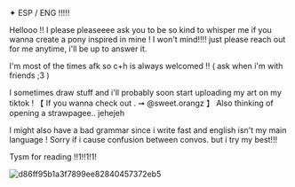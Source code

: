 
✦ ESP / ENG !!!!!

Hellooo !! 
I please pleaseeee ask you to be so kind to whisper me if you wanna create a pony inspired in mine ! I won't mind!!!! just please reach out for me anytime, i'll be up to answer it.

I'm most of the times afk so c+h is always welcomed !! ( ask when i'm with friends ;3 )

I sometimes draw stuff and i'll probably soon start uploading my art on my tiktok ! 
【 If you wanna check out . ➞ @sweet.orangz 】
Also thinking of opening a strawpagee.. jehejeh 


I might also have a bad grammar since i write fast and english isn't my main language ! Sorry if i cause confusion between convos. but i try my best!!!


Tysm for reading !!1!!1!1! 

![d86ff95b1a3f7899ee82840457372eb5](https://github.com/user-attachments/assets/29ff2d83-8994-4a2d-9db1-dfb05340895a)
